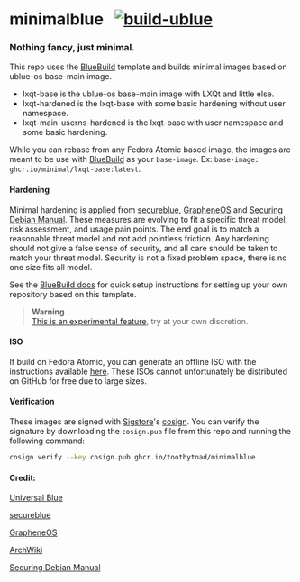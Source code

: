# minimalblue &nbsp; [![build-ublue](https://github.com/minimalblue/minimalblue/actions/workflows/build.yml/badge.svg)](https://github.com/minimalblue/minimalblue/actions/workflows/build.yml)

### Nothing fancy, just minimal.



This repo uses the [BlueBuild](https://blue-build.org/) template and builds minimal images based on ublue-os base-main image.

- lxqt-base is the ublue-os base-main image with LXQt and little else.
- lxqt-hardened is the lxqt-base with some basic hardening without user namespace.
- lxqt-main-userns-hardened is the lxqt-base with user namespace and some basic hardening.

While you can rebase from any Fedora Atomic based image, the images are meant to be use with [BlueBuild](https://blue-build.org/how-to/setup/) as your `base-image`. Ex: ```base-image: ghcr.io/minimal/lxqt-base:latest```.

#### Hardening

Minimal hardening is applied from [secureblue](https://github.com/secureblue/secureblue), [GrapheneOS](https://github.com/GrapheneOS/infrastructure) and [Securing Debian Manual](https://www.debian.org/doc/manuals/securing-debian-manual/index.en.html).  These measures are evolving to fit a specific threat model, risk assessment, and usage pain points. The end goal is to match a reasonable threat model and not add pointless friction. Any hardening should not give a false sense of security, and all care should be taken to match your threat model. Security is not a fixed problem space, there is no one size fits all model.

See the [BlueBuild docs](https://blue-build.org/how-to/setup/) for quick setup instructions for setting up your own repository based on this template.

> **Warning**  
> [This is an experimental feature](https://www.fedoraproject.org/wiki/Changes/OstreeNativeContainerStable), try at your own discretion.

#### ISO

If build on Fedora Atomic, you can generate an offline ISO with the instructions available [here](https://blue-build.org/learn/universal-blue/#fresh-install-from-an-iso). These ISOs cannot unfortunately be distributed on GitHub for free due to large sizes.

#### Verification

These images are signed with [Sigstore](https://www.sigstore.dev/)'s [cosign](https://github.com/sigstore/cosign). You can verify the signature by downloading the `cosign.pub` file from this repo and running the following command:

```bash
cosign verify --key cosign.pub ghcr.io/toothytoad/minimalblue
```

#### Credit:

[Universal Blue](https://universal-blue.org/)

[secureblue](https://github.com/secureblue/secureblue)

[GrapheneOS](https://github.com/GrapheneOS/infrastructure)

[ArchWiki]([ArchWiki](https://wiki.archlinux.org/title/Main_page))

[Securing Debian Manual](https://www.debian.org/doc/manuals/securing-debian-manual/index.en.html)

